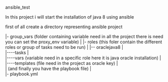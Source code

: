 ansible_test

In this project i will start the installation of java 8 using ansible

first of all create a directory representing ansible project

|- group_vars (folder containing variable need in all the project there is need you can set the proxy_env variable)
|
|- roles (this foler contain the different roles or group of tasks need to be run)
|
|-- oraclejava8
|   
|----tasks 
|   
|----vars (variable need in a specific role here it is java oracle installation)
|   
|----templates (file need in the project as oracle key)
|    
|   (and finally you have the playbook file)
|   
|- playbook.yml
